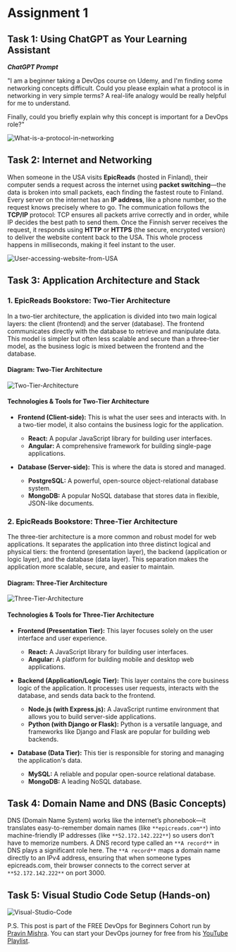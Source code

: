 # Assignment 1

## Task 1: Using ChatGPT as Your Learning Assistant

**_ChatGPT Prompt_**

"I am a beginner taking a DevOps course on Udemy, and I'm finding some networking concepts difficult.
Could you please explain what a protocol is in networking in very simple terms?
A real-life analogy would be really helpful for me to understand.

Finally, could you briefly explain why this concept is important for a DevOps role?"

![What-is-a-protocol-in-networking](/img/screenshot-1-chatgpt-prompt-on-protocol.PNG)

## Task 2: Internet and Networking

When someone in the USA visits **EpicReads** (hosted in Finland), their computer sends a request across the internet using **packet switching**—the data is broken into small packets, each finding the fastest route to Finland. Every server on the internet has an **IP address**, like a phone number, so the request knows precisely where to go. The communication follows the **TCP/IP** protocol: TCP ensures all packets arrive correctly and in order, while IP decides the best path to send them. Once the Finnish server receives the request, it responds using **HTTP** or **HTTPS** (the secure, encrypted version) to deliver the website content back to the USA. This whole process happens in milliseconds, making it feel instant to the user.

![User-accessing-website-from-USA](/img/access-website-in-finland-from-usa.png)

## Task 3: Application Architecture and Stack

### 1. EpicReads Bookstore: Two-Tier Architecture

In a two-tier architecture, the application is divided into two main logical layers: the client (frontend) and the server (database). The frontend communicates directly with the database to retrieve and manipulate data. This model is simpler but often less scalable and secure than a three-tier model, as the business logic is mixed between the frontend and the database.

#### Diagram: Two-Tier Architecture

![Two-Tier-Architecture](/img/two-tier-architecture.PNG)

#### Technologies & Tools for Two-Tier Architecture

- **Frontend (Client-side):** This is what the user sees and interacts with. In a two-tier model, it also contains the business logic for the application.
  - **React:** A popular JavaScript library for building user interfaces.
  - **Angular:** A comprehensive framework for building single-page applications.

- **Database (Server-side):** This is where the data is stored and managed.
  - **PostgreSQL:** A powerful, open-source object-relational database system.
  - **MongoDB:** A popular NoSQL database that stores data in flexible, JSON-like documents.

### 2. EpicReads Bookstore: Three-Tier Architecture

The three-tier architecture is a more common and robust model for web applications. It separates the application into three distinct logical and physical tiers: the frontend (presentation layer), the backend (application or logic layer), and the database (data layer). This separation makes the application more scalable, secure, and easier to maintain.

#### Diagram: Three-Tier Architecture

![Three-Tier-Architecture](/img/three-tier-architecture.PNG)

#### **Technologies & Tools for Three-Tier Architecture**

- **Frontend (Presentation Tier):** This layer focuses solely on the user interface and user experience.
  - **React:** A JavaScript library for building user interfaces.
  - **Angular:** A platform for building mobile and desktop web applications.

- **Backend (Application/Logic Tier):** This layer contains the core business logic of the application. It processes user requests, interacts with the database, and sends data back to the frontend.
  - **Node.js (with Express.js):** A JavaScript runtime environment that allows you to build server-side applications.
  - **Python (with Django or Flask):** Python is a versatile language, and frameworks like Django and Flask are popular for building web backends.

- **Database (Data Tier):** This tier is responsible for storing and managing the application's data.
  - **MySQL:** A reliable and popular open-source relational database.
  - **MongoDB:** A leading NoSQL database.

## Task 4: Domain Name and DNS (Basic Concepts)

DNS (Domain Name System) works like the internet’s phonebook—it translates easy-to-remember domain names (like `**epicreads.com**`) into machine-friendly IP addresses (like `**52.172.142.222**`) so users don’t have to memorize numbers.
A DNS record type called an `**A record**` in DNS plays a significant role here. The `**A record**` maps a domain name directly to an IPv4 address, ensuring that when someone types epicreads.com, their browser connects to the correct server at `**52.172.142.222**` on port 3000.

## Task 5: Visual Studio Code Setup (Hands-on)

![Visual-Studio-Code](/img/visual-studio-screenshot.PNG)

P.S. This post is part of the FREE DevOps for Beginners Cohort run by [Pravin Mishra](https://www.linkedin.com/in/pravin-mishra-aws-trainer/). You can start your DevOps journey for free from his [YouTube Playlist](https://www.youtube.com/playlist?list=PLVOdqXbCs7bX88JeUZmK4fKTq2hJ5VS89).
